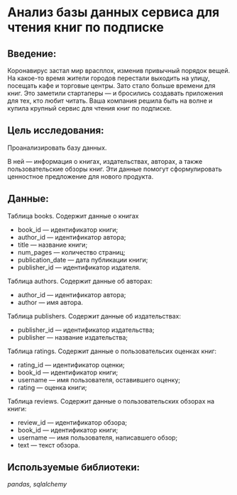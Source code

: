 #  Анализ базы данных сервиса для чтения книг по подписке
## Введение:
Коронавирус застал мир врасплох, изменив привычный порядок вещей. На какое-то время жители городов перестали выходить на улицу, посещать кафе и торговые центры. Зато стало больше времени для книг. Это заметили стартаперы — и бросились создавать приложения для тех, кто любит читать. Ваша компания решила быть на волне и купила крупный сервис для чтения книг по подписке.

## Цель исследования:
Проанализировать базу данных.

В ней — информация о книгах, издательствах, авторах, а также пользовательские обзоры книг. Эти данные помогут сформулировать ценностное предложение для нового продукта.

## Данные:

Таблица books. Содержит данные о книгах
- book_id — идентификатор книги;
- author_id — идентификатор автора;
- title — название книги;
- num_pages — количество страниц;
- publication_date — дата публикации книги;
- publisher_id — идентификатор издателя.

Таблица authors. Содержит данные об авторах:
- author_id — идентификатор автора;
- author — имя автора.

Таблица publishers. Содержит данные об издательствах:
- publisher_id — идентификатор издательства;
- publisher — название издательства;

Таблица ratings. Содержит данные о пользовательсих оценках книг:
- rating_id — идентификатор оценки;
- book_id — идентификатор книги;
- username — имя пользователя, оставившего оценку;    
- rating — оценка книги;

Таблица reviews. Содержит данные о пользовательских обзорах на книги:
- review_id — идентификатор обзора;
- book_id — идентификатор книги;
- username — имя пользователя, написавшего обзор;
- text — текст обзора.
  
## Используемые библиотеки:
  *pandas, sqlalchemy*

 
